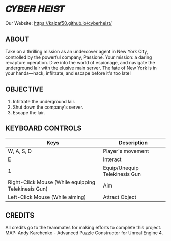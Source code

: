 # 𝑪𝒀𝑩𝑬𝑹 𝑯𝑬𝑰𝑺𝑻

Our Website: https://kalzaf50.github.io/cyberheist/

## ABOUT
Take on a thrilling mission as an undercover agent in New York City, controlled by the powerful company, Passione. Your mission: a daring recapture operation. Dive into the world of espionage, and navigate the underground lair with the elusive main server. The fate of New York is in your hands—hack, infiltrate, and escape before it's too late!

## OBJECTIVE
1. Infiltrate the underground lair.
2. Shut down the company's server.
3. Escape the lair.

## KEYBOARD CONTROLS
| Keys | Description | 
| ---------|----------|
| W, A, S, D | Player's movement | 
| E | Interact | 
| 1 | Equip/Unequip Telekinesis Gun | 
| Right-Click Mouse (While equipping Telekinesis Gun) | Aim | 
| Left-Click Mouse (While aiming) | Attract Object | 

## CREDITS
All credits go to the teammates for making efforts to complete this project.
<br>
MAP: Andy Karchenko - Advanced Puzzle Constructor for Unreal Engine 4.
